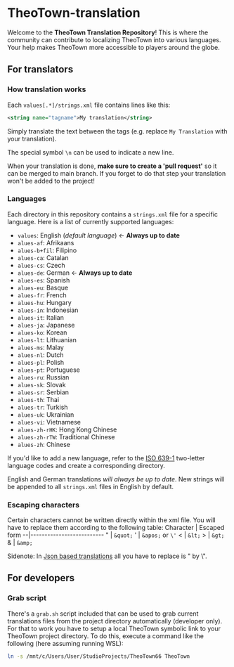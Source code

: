 # TheoTown-translation #
Welcome to the **TheoTown Translation Repository**!
This is where the community can contribute to localizing TheoTown into various languages.
Your help makes TheoTown more accessible to players around the globe.


## For translators ##

### How translation works ###
Each `values[.*]/strings.xml` file contains lines like this:
```xml
<string name="tagname">My translation</string>
```
Simply translate the text between the tags (e.g. replace `My Translation` with your translation).

The special symbol `\n` can be used to indicate a new line.

When your translation is done, **make sure to create a 'pull request'** so it can be merged to main branch.
If you forget to do that step your translation won't be added to the project!

### Languages ###
Each directory in this repository contains a `strings.xml` file for a specific language.
Here is a list of currently supported languages:
- `values`: English (*default language*) ← **Always up to date**<br/>
- `alues-af`: Afrikaans
- `alues-b+fil`: Filipino
- `alues-ca`: Catalan
- `alues-cs`: Czech
- `alues-de`: German ← **Always up to date**
- `alues-es`: Spanish
- `alues-eu`: Basque
- `alues-fr`: French
- `alues-hu`: Hungary
- `alues-in`: Indonesian
- `alues-it`: Italian
- `alues-ja`: Japanese
- `alues-ko`: Korean
- `alues-lt`: Lithuanian
- `alues-ms`: Malay
- `alues-nl`: Dutch
- `alues-pl`: Polish
- `alues-pt`: Portuguese
- `alues-ru`: Russian
- `alues-sk`: Slovak
- `alues-sr`: Serbian
- `alues-th`: Thai
- `alues-tr`: Turkish
- `alues-uk`: Ukrainian
- `alues-vi`: Vietnamese
- `alues-zh-rHK`: Hong Kong Chinese
- `alues-zh-rTW`: Traditional Chinese
- `alues-zh`: Chinese

If you'd like to add a new language, refer to the [ISO 639-1](http://www.loc.gov/standards/iso639-2/php/code_list.php) two-letter language codes and create a corresponding directory.

English and German translations *will always be up to date*.
New strings will be appended to all `strings.xml` files in English by default.

### Escaping characters ###
Certain characters cannot be written directly within the xml file.
You will have to replace them according to the following table:
Character | Escaped form
--|--------------------------
" | `&quot;`
' | `&apos;` or `\'`
< | `&lt;`
\> | `&gt;`
& | `&amp;`

Sidenote:
In [Json based translations](https://forum.theotown.com/viewtopic.php?t=9436) all you have to replace is " by \\".



## For developers ##
### Grab script ###
There's a `grab.sh` script included that can be used to grab current translations files from the project directory automatically (developer only). For that to work you have to setup a local TheoTown symbolic link to your TheoTown project directory. To do this, execute a command like the following (here assuming running WSL):
```sh
ln -s /mnt/c/Users/User/StudioProjects/TheoTown66 TheoTown
```
